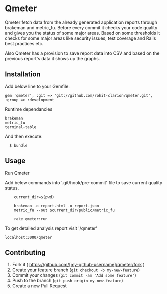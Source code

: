 # Qmeter

Qmeter fetch data from the already generated application reports through brakeman and metric_fu. Before every commit it checks your code quality and gives you the status of some major areas. Based on some thresholds it checks for some major areas like security issues, test coverage and Rails best practices etc.

Also Qmeter has a provision to save report data into CSV and based on the previous report's data it shows up the graphs.

## Installation

Add below line to your Gemfile:

```
gem 'qmeter', :git => 'git://github.com/rohit-clarion/qmeter.git', :group => :development
```

Runtime dependancies

```
brakeman
metric_fu
terminal-table
```

And then execute:

```
  $ bundle
```

## Usage

Run Qmeter

Add below commands into '.git/hook/pre-commit' file to save current quality status.

```
	current_dir=$(pwd)

	brakeman -o report.html -o report.json
	metric_fu --out $current_dir/public/metric_fu

	rake qmeter:run
```

To get detailed analysis report visit '/qmeter' 

```
localhost:3000/qmeter
```

## Contributing

1. Fork it ( https://github.com/[my-github-username]/qmeter/fork )
2. Create your feature branch (`git checkout -b my-new-feature`)
3. Commit your changes (`git commit -am 'Add some feature'`)
4. Push to the branch (`git push origin my-new-feature`)
5. Create a new Pull Request